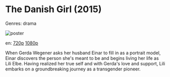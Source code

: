# The Danish Girl (2015)

Genres: drama

![poster](http://image.tmdb.org/t/p/w500/wkzLMkEUBVBh55932K9vPKauObL.jpg)

en:
  [720p](magnet:?xt=urn:btih:85A96231386137857F8F4E2794AD6ADAE601BC40&tr=udp://glotorrents.pw:6969/announce&tr=udp://tracker.opentrackr.org:1337/announce&tr=udp://torrent.gresille.org:80/announce&tr=udp://tracker.openbittorrent.com:80&tr=udp://tracker.coppersurfer.tk:6969&tr=udp://tracker.leechers-paradise.org:6969&tr=udp://p4p.arenabg.ch:1337&tr=udp://tracker.internetwarriors.net:1337)
  [1080p](magnet:?xt=urn:btih:CB2081766A41F2DF2D142DACB913948AAF279288&tr=udp://glotorrents.pw:6969/announce&tr=udp://tracker.opentrackr.org:1337/announce&tr=udp://torrent.gresille.org:80/announce&tr=udp://tracker.openbittorrent.com:80&tr=udp://tracker.coppersurfer.tk:6969&tr=udp://tracker.leechers-paradise.org:6969&tr=udp://p4p.arenabg.ch:1337&tr=udp://tracker.internetwarriors.net:1337)
  


When Gerda Wegener asks her husband Einar to fill in as a portrait model, Einar discovers the person she's meant to be and begins living her life as Lili Elbe. Having realized her true self and with Gerda's love and support, Lili embarks on a groundbreaking journey as a transgender pioneer.